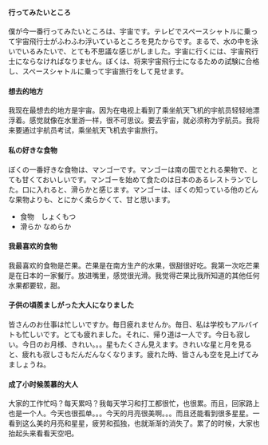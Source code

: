 #### 行ってみたいところ

僕が今一番行ってみたいところは、宇宙です。テレビでスペースシャトルに乗って宇宙飛行士がふわふわ浮いているところを見たからです。まるで、水の中を泳いでいるみたいで、とても不思議な感じがしました。宇宙に行くには、宇宙飛行士にならなければなりません。ぼくは、将来宇宙飛行士になるための試験に合格し、スペースシャトルに乗って宇宙旅行をして見せます。

#### 想去的地方

我现在最想去的地方是宇宙。因为在电视上看到了乘坐航天飞机的宇航员轻轻地漂浮着。感觉就像在水里游一样，很不可思议。要去宇宙，就必须称为宇航员。我将来要通过宇航员考试，乘坐航天飞机去宇宙旅行。

#### 私の好きな食物

ぼくの一番好きな食物は、マンゴーです。マンゴーは南の国でとれる果物で、とても甘くておいしいです。マンゴーを始めて食たのは日本のあるレストランでした。口に入れると、滑らかと感じます。マンゴーは、ぼくの知っている他のどんな果物よりも、とにかく柔らかくて、甘と思います。

* 食物　しょくもつ
* 滑らか なめらか

#### 我最喜欢的食物

我最喜欢的食物是芒果。芒果是在南方生产的水果，很甜很好吃。我第一次吃芒果是在日本的一家餐厅。放进嘴里，感觉很光滑。我觉得芒果比我所知道的其他任何水果都要软，甜。

#### 子供の頃羨ましがった大人になりました

皆さんのお仕事は忙しいですか。毎日疲れませんか。毎日、私は学校もアルバイトも忙しいです。とても疲れました。それに、帰り道は一人です。今日も寂しい。今日のお月様、きれい。。。星もたくさん見えます。きれいな星と月を見ると、疲れも寂しさもだんだんなくなります。疲れた時、皆さんも空を見上げてみましょうね。

#### 成了小时候羡慕的大人

大家的工作忙吗？每天累吗？我每天学习和打工都很忙，也很累。而且，回家路上也是一个人。今天也很孤单。。。今天的月亮很美啊。。。而且还能看到很多星星。一看到这么美的月亮和星星，疲劳和孤独，也就渐渐的消失了。累了的时候，大家也抬起头来看看天空吧。
